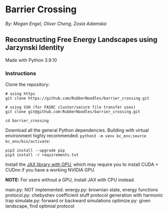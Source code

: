 # Barrier Crossing
_By: Megan Engel, Oliver Cheng, Zosia Adamska_

## Reconstructing Free Energy Landscapes using Jarzynski Identity

Made with Python 3.9.10

### Instructions

Clone the repository: 
``` 
# using https
git clone https://github.com/RubberNoodles/barrier_crossing.git 

# using SSH (for FASRC cluster/secure file transfer uses)
git clone git@github.com:RubberNoodles/barrier_crossing.git

cd barrier_crossing
```

Download all the general Python dependencies. Building with virtual environment highly recommended: `python3 -m venv bc_env;source bc_env/bin/activate`:
```
pip3 install --upgrade pip
pip3 install -r requirements.txt
```
Install the [JAX library with GPU](https://github.com/google/jax#installation), which may require you to install CUDA + CUDnn if you have a working NVIDIA GPU.

**NOTE:** For users without a GPU, install JAX with CPU instead.

main.py: NOT implemented.
energy.py: brownian state, energy functions
protocol.py: chebyshev coefficient stuff protocol generation with harmonic trap
simulate.py: forward or backward simulations
optimize.py: given landscape, find optimial protocol
